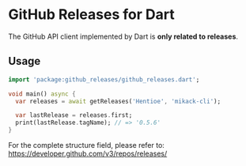 # GitHub Releases for Dart

The GitHub API client implemented by Dart is **only related to releases**.

## Usage

```dart
import 'package:github_releases/github_releases.dart';

void main() async {
  var releases = await getReleases('Hentioe', 'mikack-cli');

  var lastRelease = releases.first;
  print(lastRelease.tagName); // => '0.5.6'
}
```

For the complete structure field, please refer to: https://developer.github.com/v3/repos/releases/
